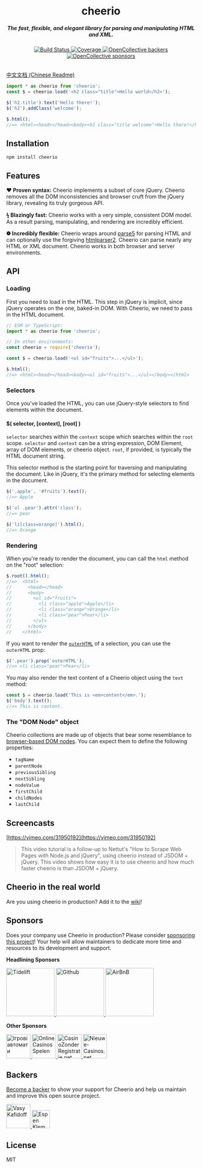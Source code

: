 <h1 align="center">cheerio</h1>

<h5 align="center">The fast, flexible, and elegant library for parsing and manipulating HTML and XML.</h5>

<div align="center">
  <a href="https://github.com/cheeriojs/cheerio/actions/workflows/ci.yml">
    <img src="https://github.com/cheeriojs/cheerio/actions/workflows/ci.yml/badge.svg" alt="Build Status">
  </a>
  <a href="https://coveralls.io/github/cheeriojs/cheerio">
    <img src="https://img.shields.io/coveralls/github/cheeriojs/cheerio/main" alt="Coverage">
  </a>
  <a href="#backers">
    <img src="https://img.shields.io/opencollective/backers/cheerio" alt="OpenCollective backers">
  </a>
  <a href="#sponsors">
    <img src="https://img.shields.io/opencollective/sponsors/cheerio" alt="OpenCollective sponsors">
  </a>
</div>

<br>

[中文文档 (Chinese Readme)](https://github.com/cheeriojs/cheerio/wiki/Chinese-README)

```js
import * as cheerio from 'cheerio';
const $ = cheerio.load('<h2 class="title">Hello world</h2>');

$('h2.title').text('Hello there!');
$('h2').addClass('welcome');

$.html();
//=> <html><head></head><body><h2 class="title welcome">Hello there!</h2></body></html>
```

## Installation

`npm install cheerio`

## Features

**&#10084; Proven syntax:** Cheerio implements a subset of core jQuery. Cheerio
removes all the DOM inconsistencies and browser cruft from the jQuery library,
revealing its truly gorgeous API.

**&#991; Blazingly fast:** Cheerio works with a very simple, consistent DOM
model. As a result parsing, manipulating, and rendering are incredibly
efficient.

**&#10049; Incredibly flexible:** Cheerio wraps around
[parse5](https://github.com/inikulin/parse5) for parsing HTML and can optionally
use the forgiving [htmlparser2](https://github.com/fb55/htmlparser2/). Cheerio
can parse nearly any HTML or XML document. Cheerio works in both browser and
server environments.

## API

### Loading

First you need to load in the HTML. This step in jQuery is implicit, since
jQuery operates on the one, baked-in DOM. With Cheerio, we need to pass in the
HTML document.

```js
// ESM or TypeScript:
import * as cheerio from 'cheerio';

// In other environments:
const cheerio = require('cheerio');

const $ = cheerio.load('<ul id="fruits">...</ul>');

$.html();
//=> <html><head></head><body><ul id="fruits">...</ul></body></html>
```

### Selectors

Once you've loaded the HTML, you can use jQuery-style selectors to find elements
within the document.

#### \$( selector, [context], [root] )

`selector` searches within the `context` scope which searches within the `root`
scope. `selector` and `context` can be a string expression, DOM Element, array
of DOM elements, or cheerio object. `root`, if provided, is typically the HTML
document string.

This selector method is the starting point for traversing and manipulating the
document. Like in jQuery, it's the primary method for selecting elements in the
document.

```js
$('.apple', '#fruits').text();
//=> Apple

$('ul .pear').attr('class');
//=> pear

$('li[class=orange]').html();
//=> Orange
```

### Rendering

When you're ready to render the document, you can call the `html` method on the
"root" selection:

```js
$.root().html();
//=>  <html>
//      <head></head>
//      <body>
//        <ul id="fruits">
//          <li class="apple">Apple</li>
//          <li class="orange">Orange</li>
//          <li class="pear">Pear</li>
//        </ul>
//      </body>
//    </html>
```

If you want to render the
[`outerHTML`](https://developer.mozilla.org/en-US/docs/Web/API/Element/outerHTML)
of a selection, you can use the `outerHTML` prop:

```js
$('.pear').prop('outerHTML');
//=> <li class="pear">Pear</li>
```

You may also render the text content of a Cheerio object using the `text`
method:

```js
const $ = cheerio.load('This is <em>content</em>.');
$('body').text();
//=> This is content.
```

### The "DOM Node" object

Cheerio collections are made up of objects that bear some resemblance to
[browser-based DOM nodes](https://developer.mozilla.org/en-US/docs/Web/API/Node).
You can expect them to define the following properties:

- `tagName`
- `parentNode`
- `previousSibling`
- `nextSibling`
- `nodeValue`
- `firstChild`
- `childNodes`
- `lastChild`

## Screencasts

[https://vimeo.com/31950192](https://vimeo.com/31950192)

> This video tutorial is a follow-up to Nettut's "How to Scrape Web Pages with
> Node.js and jQuery", using cheerio instead of JSDOM + jQuery. This video shows
> how easy it is to use cheerio and how much faster cheerio is than JSDOM +
> jQuery.

## Cheerio in the real world

Are you using cheerio in production? Add it to the
[wiki](https://github.com/cheeriojs/cheerio/wiki/Cheerio-in-Production)!

## Sponsors

Does your company use Cheerio in production? Please consider
[sponsoring this project](https://github.com/cheeriojs/cheerio?sponsor=1)! Your
help will allow maintainers to dedicate more time and resources to its
development and support.

**Headlining Sponsors**

<!-- BEGIN SPONSORS: headliner -->

<a href="https://tidelift.com/subscription/pkg/npm-cheerio" target="_blank" rel="noopener noreferrer">
            <img height="128px" width="128px" src="https://humble.imgix.net/https%3A%2F%2Fgithub.com%2Ftidelift.png?ixlib=js-3.8.0&w=128&h=128&fit=fillmax&fill=solid&s=0713e6ee5c7ab01e7559df695c1e8cd9" title="Tidelift" alt="Tidelift"></img>
          </a>
<a href="https://github.com/" target="_blank" rel="noopener noreferrer">
            <img height="128px" width="128px" src="https://humble.imgix.net/https%3A%2F%2Fgithub.com%2Fgithub.png?ixlib=js-3.8.0&w=128&h=128&fit=fillmax&fill=solid&s=a1e87ca289de84eb32ea85432cf8ad11" title="Github" alt="Github"></img>
          </a>
<a href="https://www.airbnb.com/" target="_blank" rel="noopener noreferrer">
            <img height="128px" width="128px" src="https://humble.imgix.net/https%3A%2F%2Fgithub.com%2Fairbnb.png?ixlib=js-3.8.0&w=128&h=128&fit=fillmax&fill=solid&s=384cad45e10faea516202ad10801f895" title="AirBnB" alt="AirBnB"></img>
          </a>

<!-- END SPONSORS -->

**Other Sponsors**

<!-- BEGIN SPONSORS: sponsor -->

<a href="https://betking.com.ua/games/all-slots/" target="_blank" rel="noopener noreferrer">
            <img height="64px" width="64px" src="https://humble.imgix.net/https%3A%2F%2Fimages.opencollective.com%2Figrovye-avtomaty-ua%2F96bfde3%2Flogo.png?ixlib=js-3.8.0&w=64&h=64&fit=fillmax&fill=solid&s=07091c88a0b859ecaa81ef10fadf3075" title="Ігрові автомати" alt="Ігрові автомати"></img>
          </a>
<a href="https://onlinecasinosspelen.com" target="_blank" rel="noopener noreferrer">
            <img height="64px" width="64px" src="https://humble.imgix.net/https%3A%2F%2Fimages.opencollective.com%2Fonlinecasinosspelen%2F4ce3830%2Flogo.png?ixlib=js-3.8.0&w=64&h=64&fit=fillmax&fill=solid&s=60e5dd9f3993a754d0e5d47a43ff7462" title="OnlineCasinosSpelen" alt="OnlineCasinosSpelen"></img>
          </a>
<a href="https://casinoZonderregistratie.net/" target="_blank" rel="noopener noreferrer">
            <img height="64px" width="64px" src="https://humble.imgix.net/https%3A%2F%2Fimages.opencollective.com%2Fczrnet%2F24e6252%2Flogo.png?ixlib=js-3.8.0&w=64&h=64&fit=fillmax&fill=solid&s=d9b81b3c39bca4d3a8f279e79c5eec8d" title="CasinoZonderRegistratie.net" alt="CasinoZonderRegistratie.net"></img>
          </a>
<a href="https://Nieuwe-Casinos.net" target="_blank" rel="noopener noreferrer">
            <img height="64px" width="64px" src="https://humble.imgix.net/https%3A%2F%2Fimages.opencollective.com%2Fnieuwecasinos%2Fee150d6%2Flogo.png?ixlib=js-3.8.0&w=64&h=64&fit=fillmax&fill=solid&s=c2663f8b5dcfc983ef5641028d7b430b" title="Nieuwe-Casinos.net" alt="Nieuwe-Casinos.net"></img>
          </a>

<!-- END SPONSORS -->

## Backers

[Become a backer](https://github.com/cheeriojs/cheerio?sponsor=1) to show your
support for Cheerio and help us maintain and improve this open source project.

<!-- BEGIN SPONSORS: backer -->

<a href="https://kafidoff.com" target="_blank" rel="noopener noreferrer">
            <img height="64px" width="64px" src="https://humble.imgix.net/https%3A%2F%2Fimages.opencollective.com%2Fkafidoff-vasy%2Fd7ff85c%2Favatar.png?ixlib=js-3.8.0&w=64&h=64&fit=fillmax&fill=solid&s=a41c66c2f9b1d3a7a241e425e7aa2d09" title="Vasy Kafidoff" alt="Vasy Kafidoff"></img>
          </a>
<a href="https://medium.com/norch" target="_blank" rel="noopener noreferrer">
            <img height="48px" width="48px" src="https://humble.imgix.net/https%3A%2F%2Fimages.opencollective.com%2Fespenklem%2F7e8cd40%2Favatar.png?ixlib=js-3.8.0&w=48&h=48&fit=fillmax&fill=solid&s=f727bc0f59d1738188ec8e4499123149" title="Espen Klem" alt="Espen Klem"></img>
          </a>

<!-- END SPONSORS -->

## License

MIT
